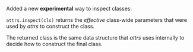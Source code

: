 Added a new **experimental** way to inspect classes:

`attrs.inspect(cls)` returns the _effective_ class-wide parameters that were used by *attrs* to construct the class.

The returned class is the same data structure that *attrs* uses internally to decide how to construct the final class.

